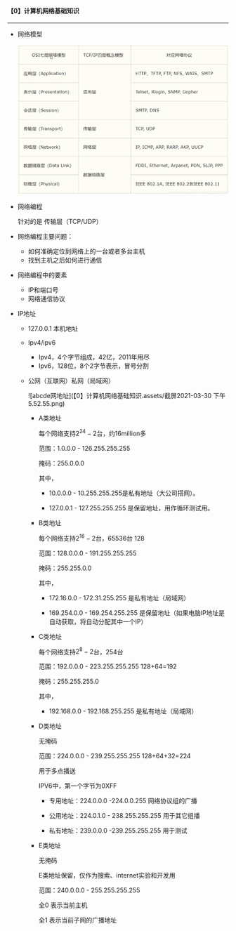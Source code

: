 #### 【0】计算机网络基础知识

------------

- 网络模型

  <img src="【0】计算机网络基础知识.assets/截屏2021-03-29 下午11.36.28.png" alt="OSI模型" style="zoom:67%;" />

- 网络编程

  针对的是 传输层（TCP/UDP）

- 网络编程主要问题：

  - 如何准确定位到网络上的一台或者多台主机
  - 找到主机之后如何进行通信

- 网络编程中的要素

  - IP和端口号
  - 网络通信协议
  
- IP地址

  - 127.0.0.1  本机地址

  - Ipv4/ipv6

    - Ipv4，4个字节组成，42亿，2011年用尽
    - Ipv6，128位，8个2字节表示，冒号分割

  - 公网（互联网）私网（局域网）

    ![abcde网地址](【0】计算机网络基础知识.assets/截屏2021-03-30 下午5.52.55.png)

    - A类地址

      每个网络支持$2^{24}-2$台，约16million多

      范围：1.0.0.0 - 126.255.255.255

      

      掩码：255.0.0.0

      其中，

      - 10.0.0.0 - 10.255.255.255是私有地址（大公司搭网）。

      - 127.0.0.1 - 127.255.255.255 是保留地址，用作循环测试用。

    - B类地址

      每个网络支持$2^{16}-2$台，65536台 128

      范围：128.0.0.0 - 191.255.255.255

      掩码：255.255.0.0

      其中，

      - 172.16.0.0 - 172.31.255.255     是私有地址（局域网）

      - 169.254.0.0 - 169.254.255.255 是保留地址（如果电脑IP地址是自动获取，将自动分配其中一个IP）

    - C类地址  

      每个网络支持$2^8-2$台，254台

      范围：192.0.0.0 - 223.255.255.255   128+64=192

      掩码：255.255.255.0

      其中，

      - 192.168.0.0 - 192.168.255.255 是私有地址（局域网）

    - D类地址

      无掩码

      范围：224.0.0.0 - 239.255.255.255  128+64+32=224

      用于多点播送

      IPV6中，第一个字节为0XFF

      - 专用地址：224.0.0.0 -224.0.0.255  网络协议组的广播

      - 公用地址：224.0.1.0 - 238.255.255.255  用于其它组播

      - 私有地址：239.0.0.0 -239.255.255.255 用于测试

    - E类地址

      无掩码

      E类地址保留，仅作为搜索、internet实验和开发用

      范围：240.0.0.0 - 255.255.255.255

      全0  表示当前主机

      全1 表示当前子网的广播地址